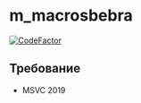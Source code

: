 # m_macrosbebra
[![CodeFactor](https://www.codefactor.io/repository/github/sxaxq/m_macrosbebra/badge)](https://www.codefactor.io/repository/github/sxaxq/m_macrosbebra)

## Требование 
- MSVC 2019
